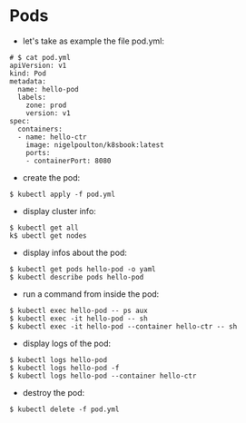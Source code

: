 # Pods

* let's take as example the file pod.yml:
```
# $ cat pod.yml
apiVersion: v1
kind: Pod
metadata:
  name: hello-pod
  labels:
    zone: prod
    version: v1
spec:
  containers:
  - name: hello-ctr
    image: nigelpoulton/k8sbook:latest
    ports:
    - containerPort: 8080
```

* create the pod:
```
$ kubectl apply -f pod.yml
```

* display cluster info:
```
$ kubectl get all
k$ ubectl get nodes
```

* display infos about the pod:
```
$ kubectl get pods hello-pod -o yaml
$ kubectl describe pods hello-pod 
```

* run a command from inside the pod:
```
$ kubectl exec hello-pod -- ps aux
$ kubectl exec -it hello-pod -- sh
$ kubectl exec -it hello-pod --container hello-ctr -- sh
```

* display logs of the pod:
```
$ kubectl logs hello-pod
$ kubectl logs hello-pod -f
$ kubectl logs hello-pod --container hello-ctr
```

* destroy the pod:
```
$ kubectl delete -f pod.yml
```
